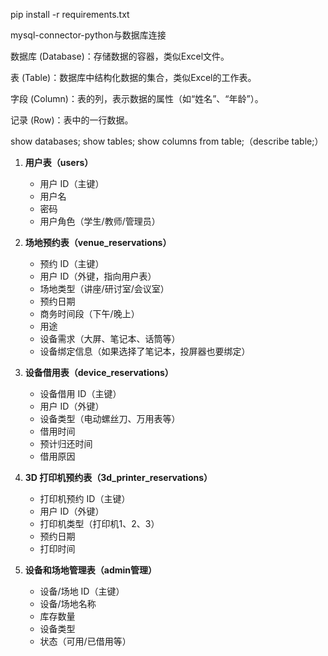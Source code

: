 pip install -r requirements.txt

mysql-connector-python与数据库连接

数据库 (Database)：存储数据的容器，类似Excel文件。

表 (Table)：数据库中结构化数据的集合，类似Excel的工作表。

字段 (Column)：表的列，表示数据的属性（如“姓名”、“年龄”）。

记录 (Row)：表中的一行数据。

show databases;
show tables;
show columns from table;（describe table;）

1. **用户表（users）**
   - 用户 ID（主键）
   - 用户名
   - 密码
   - 用户角色（学生/教师/管理员）

2. **场地预约表（venue_reservations）**
   - 预约 ID（主键）
   - 用户 ID（外键，指向用户表）
   - 场地类型（讲座/研讨室/会议室）
   - 预约日期
   - 商务时间段（下午/晚上）
   - 用途
   - 设备需求（大屏、笔记本、话筒等）
   - 设备绑定信息（如果选择了笔记本，投屏器也要绑定）

3. **设备借用表（device_reservations）**
   - 设备借用 ID（主键）
   - 用户 ID（外键）
   - 设备类型（电动螺丝刀、万用表等）
   - 借用时间
   - 预计归还时间
   - 借用原因

4. **3D 打印机预约表（3d_printer_reservations）**
   - 打印机预约 ID（主键）
   - 用户 ID（外键）
   - 打印机类型（打印机1、2、3）
   - 预约日期
   - 打印时间

5. **设备和场地管理表（admin管理）**
   - 设备/场地 ID（主键）
   - 设备/场地名称
   - 库存数量
   - 设备类型
   - 状态（可用/已借用等）
